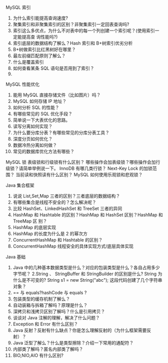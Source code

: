 MySQL 索引
1. 为什么索引能提⾼查询速度?
2. 聚集索引和⾮聚集索引的区别？⾮聚集索引⼀定回表查询吗?
3. 索引这么多优点，为什么不对表中的每⼀个列创建⼀个索引呢？(使⽤索引⼀定能提⾼查
   询性能吗?)
4. 索引底层的数据结构了解么？Hash 索引和 B+树索引优劣分析
5. B+树做索引⽐红⿊树好在哪⾥？
6. 最左前缀匹配原则了解么？
7. 什么是覆盖索引
8. 如何查看某条 SQL 语句是否⽤到了索引？
9. 
MySQL 性能优化
1. 能⽤ MySQL 直接存储⽂件（⽐如图⽚）吗？
2. MySQL 如何存储 IP 地址？
3. 如何分析 SQL 的性能？
4. 有哪些常⻅的 SQL 优化⼿段？
5. 简单说⼀下⼤表优化的思路。
6. 读写分离如何实现？
7. 为什么要分库分表？有哪些常⻅的分库分表⼯具？
8. 深度分⻚如何优化？
9. 数据冷热分离如何做？
10. 常⻅的数据库优化⽅法有哪些？


   MySQL 锁
   表级锁和⾏级锁有什么区别？
   哪些操作会加表级锁？哪些操作会加⾏级锁？请简单举例说⼀下。
   InnoDB 有哪⼏类⾏锁？
   Next-Key Lock 的加锁范围？
   当前读和快照读有什么区别？
   MySQL 如何使⽤乐观锁和悲观锁？



Java 集合框架
1. 说说 List,Set,Map 三者的区别？三者底层的数据结构？
2. 有哪些集合是线程不安全的？怎么解决呢？
3. ⽐较 HashSet、LinkedHashSet 和 TreeSet 三者的异同
4. HashMap 和 Hashtable 的区别？HashMap 和 HashSet 区别？HashMap 和 TreeMap 区
   别？
5. HashMap 的底层实现
6. HashMap 的⻓度为什么是 2 的幂次⽅
7. ConcurrentHashMap 和 Hashtable 的区别？
8. ConcurrentHashMap 线程安全的具体实现⽅式/底层具体实现



Java 基础
1. Java 中的⼏种基本数据类型是什么？对应的包装类型是什么？各⾃占⽤多少字节呢？
2.String 、 StringBuffer 和 StringBuilder 的区别是什么? String 为什么是不可变的?
String s1 = new String("abc"); 这段代码创建了⼏个字符串对象？
4. == 与 equals?hashCode 与 equals ?
5. 包装类型的缓存机制了解么？
6. ⾃动装箱与拆箱了解吗？原理是什么？
7. 深拷⻉和浅拷⻉区别了解吗？什么是引⽤拷⻉？
8. 谈谈对 Java 注解的理解，解决了什么问题？
9. Exception 和 Error 有什么区别？
10. Java 反射？反射有什么缺点？你是怎么理解反射的（为什么框架需要反射）？
11. Java 泛型了解么？什么是类型擦除？介绍⼀下常⽤的通配符？
12. 内部类了解吗？匿名内部类了解吗？
13. BIO,NIO,AIO 有什么区别?